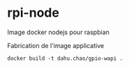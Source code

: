 # rpi-node
Image docker nodejs pour raspbian

Fabrication de l'image applicative

`docker build -t dahu.chao/gpio-wapi .`